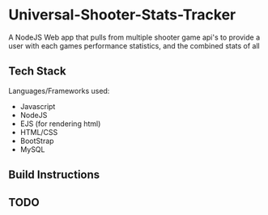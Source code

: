 # Universal-Shooter-Stats-Tracker
A NodeJS Web app that pulls from multiple shooter game api's to provide a user with each games performance statistics, and the combined stats of all

## Tech Stack
Languages/Frameworks used:
- Javascript
- NodeJS
- EJS (for rendering html)
- HTML/CSS
- BootStrap
- MySQL 
## Build Instructions

## TODO
